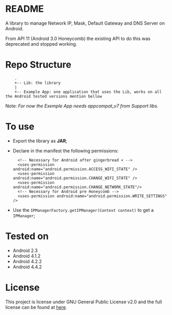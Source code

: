 README
===

A library to manage Network IP, Mask, Default Gateway and DNS Server on Android.

From API 11 (Android 3.0 Honeycomb) the existing API to do this was deprecated and stopped working.

# Repo Structure

		.
		+-- Lib: the library
		|
		+-- Example App: one application that uses the Lib, works on all the Android tested versions mention bellow

Note: *For now the Exemple App needs appcompat_v7 from Support libs.*

# To use
- Export the library as **JAR**;
- Declare in the manifest the following permissions:

		<!-- Necessary for Android after gingerbread < -->
		<uses-permission android:name="android.permission.ACCESS_WIFI_STATE" /> 
		<uses-permission android:name="android.permission.CHANGE_WIFI_STATE" />
		<uses-permission android:name="android.permission.CHANGE_NETWORK_STATE"/>
		<!-- Necessary for Android pre Honeycomb -->
		<uses-permission android:name="android.permission.WRITE_SETTINGS" />

- Use the `IPManagerFactory.getIPManager(Context context)` to get a `IPManager`;

# Tested on
- Android 2.3
- Android 4.1.2
- Android 4.2.2
- Android 4.4.2

# License

This project is license under GNU General Public License v2.0 and the full license can be found at [here](LICENSE).
